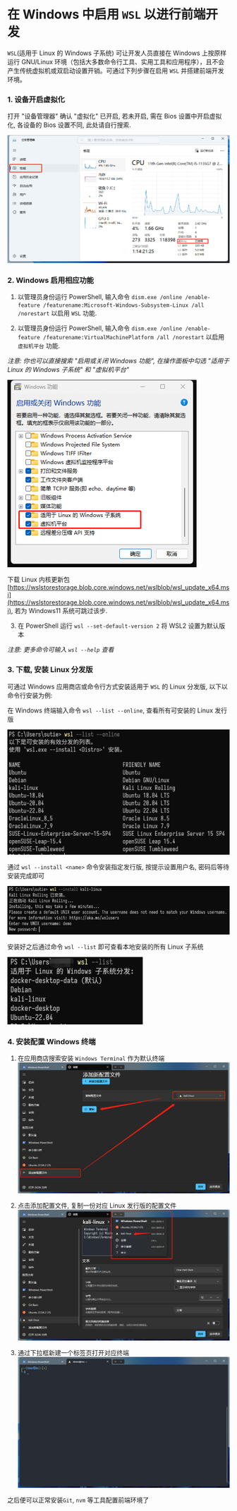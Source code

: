 # 在 Windows 中启用 `WSL` 以进行前端开发

`WSL`(适用于 Linux 的 Windows 子系统) 可让开发人员直接在 Windows 上按原样运行 GNU/Linux 环境（包括大多数命令行工具、实用工具和应用程序），且不会产生传统虚拟机或双启动设置开销。可通过下列步骤在启用 `WSL` 并搭建前端开发环境。

### 1. 设备开启虚拟化

打开 "设备管理器" 确认 "虚拟化" 已开启, 若未开启, 需在 Bios 设置中开启虚拟化, 各设备的 Bios 设置不同, 此处请自行搜索.

![check-vm](./wsl-in-fed/check-vm.png)

### 2. Windows 启用相应功能

1. 以管理员身份运行 PowerShell, 输入命令 `dism.exe /online /enable-feature /featurename:Microsoft-Windows-Subsystem-Linux /all /norestart` 以启用 `WSL` 功能.

2. 以管理员身份运行 PowerShell, 输入命令 `dism.exe /online /enable-feature /featurename:VirtualMachinePlatform /all /norestart` 以启用 `虚拟机平台` 功能.

_注意: 你也可以直接搜索 "启用或关闭 Windows 功能", 在操作面板中勾选 "适用于 Linux 的 Windows 子系统" 和 "虚拟机平台"_

![enable-windows-function](./wsl-in-fed/enable-windows-function.png)

下载 Linux 内核更新包 [https://wslstorestorage.blob.core.windows.net/wslblob/wsl_update_x64.msi](https://wslstorestorage.blob.core.windows.net/wslblob/wsl_update_x64.msi), 若为 Windows11 系统可跳过该步.

3. 在 PowerShell 运行 `wsl --set-default-version 2` 将 WSL2 设置为默认版本

_注意: 更多命令可输入 `wsl --help` 查看_

### 3. 下载, 安装 Linux 分发版

可通过 Windows 应用商店或命令行方式安装适用于 `WSL` 的 Linux 分发版, 以下以命令行安装为例:

在 Windows 终端输入命令 `wsl --list --online`, 查看所有可安装的 Linux 发行版

![wsl--install](./wsl-in-fed/wsl--list--online.png)

通过 `wsl --install <name>` 命令安装指定发行版, 按提示设置用户名, 密码后等待安装完成即可

![wsl--install](./wsl-in-fed/wsl--install.png)

安装好之后通过命令 `wsl --list` 即可查看本地安装的所有 Linux 子系统

![wsl--list](./wsl-in-fed/wsl--list.png)

### 4. 安装配置 Windows 终端

1. 在应用商店搜索安装 `Windows Terminal` 作为默认终端
   ![terminal-setting](./wsl-in-fed/terminal-setting.png)

2. 点击添加配置文件, 复制一份对应 Linux 发行版的配置文件
   ![terminal-new-tab](./wsl-in-fed/terminal-new-tab.png)

3. 通过下拉框新建一个标签页打开对应终端
   ![terminal-kali-linux](./wsl-in-fed/terminal-kali-linux.png)

之后便可以正常安装`Git`, `nvm` 等工具配置前端环境了
